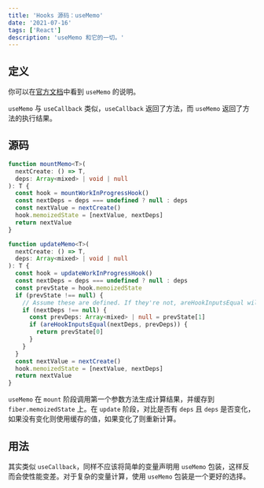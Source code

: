 ```yaml
---
title: 'Hooks 源码：useMemo'
date: '2021-07-16'
tags: ['React']
description: 'useMemo 和它的一切。'
---
```


## 定义

你可以在[官方文档](https://reactjs.org/docs/hooks-reference.html#usememo)中看到 `useMemo` 的说明。

`useMemo` 与 `useCallback` 类似，`useCallback` 返回了方法，而 `useMemo` 返回了方法的执行结果。

## 源码

```ts
function mountMemo<T>(
  nextCreate: () => T,
  deps: Array<mixed> | void | null
): T {
  const hook = mountWorkInProgressHook()
  const nextDeps = deps === undefined ? null : deps
  const nextValue = nextCreate()
  hook.memoizedState = [nextValue, nextDeps]
  return nextValue
}

function updateMemo<T>(
  nextCreate: () => T,
  deps: Array<mixed> | void | null
): T {
  const hook = updateWorkInProgressHook()
  const nextDeps = deps === undefined ? null : deps
  const prevState = hook.memoizedState
  if (prevState !== null) {
    // Assume these are defined. If they're not, areHookInputsEqual will warn.
    if (nextDeps !== null) {
      const prevDeps: Array<mixed> | null = prevState[1]
      if (areHookInputsEqual(nextDeps, prevDeps)) {
        return prevState[0]
      }
    }
  }
  const nextValue = nextCreate()
  hook.memoizedState = [nextValue, nextDeps]
  return nextValue
}
```

`useMemo` 在 `mount` 阶段调用第一个参数方法生成计算结果，并缓存到 `fiber.memoizedState` 上。在 `update` 阶段，对比是否有 `deps` 且 `deps` 是否变化，如果没有变化则使用缓存的值，如果变化了则重新计算。

## 用法

其实类似 `useCallback`，同样不应该将简单的变量声明用 `useMemo` 包装，这样反而会使性能变差。对于复杂的变量计算，使用 `useMemo` 包装是一个更好的选择。
